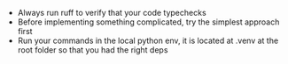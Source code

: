 - Always run ruff to verify that your code typechecks
- Before implementing something complicated, try the simplest approach first
- Run your commands in the local python env, it is located at .venv at the root folder so that you had the right deps
